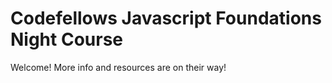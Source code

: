 # Codefellows Javascript Foundations Night Course

Welcome! More info and resources are on their way!
